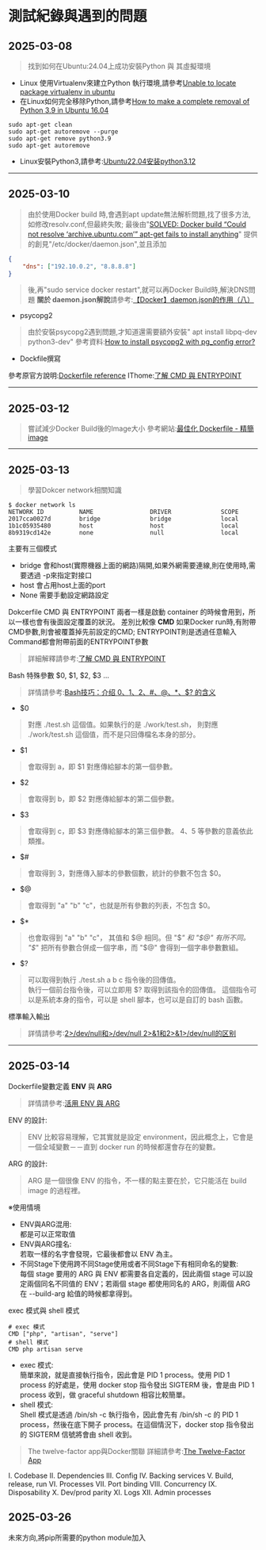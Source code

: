 測試紀錄與遇到的問題
===


## 2025-03-08
> 找到如何在Ubuntu:24.04上成功安裝Python 與 其虛擬環境
- Linux 使用Virtualenv來建立Python 執行環境,請參考[Unable to locate package virtualenv in ubuntu](https://stackoverflow.com/questions/28256891/unable-to-locate-package-virtualenv-in-ubuntu-13-on-a-virtual-machine)
- 在Linux如何完全移除Python,請參考[How to make a complete removal of Python 3.9 in Ubuntu 16.04](https://askubuntu.com/questions/1292504/how-to-make-a-complete-removal-of-python-3-9-in-ubuntu-16-04)

```shell{.line-numbers}
sudo apt-get clean
sudo apt-get autoremove --purge
sudo apt-get remove python3.9
sudo apt-get autoremove
```
- Linux安裝Python3,請參考:[Ubuntu22.04安装python3.12](https://blog.csdn.net/qq_39656068/article/details/137819957)
---

## 2025-03-10 
>由於使用Docker build 時,會遇到apt update無法解析問題,找了很多方法,如修改resolv.conf,但最終失敗;
最後由"[SOLVED: Docker build “Could not resolve ‘archive.ubuntu.com’” apt-get fails to install anything](https://medium.com/@faithfulanere/solved-docker-build-could-not-resolve-archive-ubuntu-com-apt-get-fails-to-install-anything-9ea4dfdcdcf2)"
提供的創見"/etc/docker/daemon.json",並且添加
```json
{
    "dns": ["192.10.0.2", "8.8.8.8"]
}
```
> 後,再"sudo service docker restart",就可以再Docker Build時,解決DNS問題
**關於 daemon.json解說**請參考:[【Docker】daemon.json的作用（八）](https://blog.csdn.net/u013948858/article/details/79974796)
- psycopg2 
> 由於安裝psycopg2遇到問題,才知道還需要額外安裝" apt install libpq-dev python3-dev"
參考資料:[How to install psycopg2 with pg_config error?](https://stackoverflow.com/questions/35104097/how-to-install-psycopg2-with-pg-config-error)

- Dockfile撰寫

參考原官方說明:[Dockerfile reference](https://docs.docker.com/reference/dockerfile/#run)
IThome:[了解 CMD 與 ENTRYPOINT](https://ithelp.ithome.com.tw/articles/10250988)

---





## 2025-03-12
>嘗試減少Docker Build後的Image大小
參考網站:[最佳化 Dockerfile - 精簡 image](https://ithelp.ithome.com.tw/articles/10246952)


---
## 2025-03-13

>學習Dokcer network相關知識

```shell
$ docker network ls
NETWORK ID          NAME                DRIVER              SCOPE
2017cca0027d        bridge              bridge              local
1b1c05935480        host                host                local
8b9319cd142e        none                null                local
```
主要有三個模式
- bridge 會和host(實際機器上面的網路)隔開,如果外網需要連線,則在使用時,需要透過 -p來指定對接口
- host 會占用host上面的port
- None 需要手動設定網路設定


Dokcerfile
CMD 與 ENTRYPOINT
兩者一樣是啟動 container 的時候會用到，所以一樣也會有後面設定覆蓋的狀況。
差別比較像 **CMD** 如果Docker run時,有附帶CMD參數,則會被覆蓋掉先前設定的CMD;
ENTRYPOINT則是透過任意輸入Command都會附帶前面的ENTRYPOINT參數

> 詳細解釋請參考:[了解 CMD 與 ENTRYPOINT](https://ithelp.ithome.com.tw/articles/10250988)     

Bash 特殊參數 $0, $1, $2, $3 ...
>詳情請參考:[Bash技巧：介绍 $0、$1、$2、$#、$@、$*、$? 的含义](https://segmentfault.com/a/1190000021435389)
- $0
>對應 ./test.sh 這個值。如果執行的是 ./work/test.sh， 則對應 ./work/test.sh 這個值，而不是只回傳檔名本身的部分。
- $1
>會取得到 a，即 $1 對應傳給腳本的第一個參數。
- $2
>會取得到 b，即 $2 對應傳給腳本的第二個參數。
- $3
>會取得到 c，即 $3 對應傳給腳本的第三個參數。 $4、$5 等參數的意義依此類推。
- $#
>會取得到 3，對應傳入腳本的參數個數，統計的參數不包含 $0。
- $@
>會取得到 "a" "b" "c"，也就是所有參數的列表，不包含 $0。
- $*
> 也會取得到 "a" "b" "c"， 其值和 $@ 相同。但 "$*" 和 "$@" 有所不同。
> "$*" 把所有參數合併成一個字串，而 "$@" 會得到一個字串參數數組。
- $?  
>可以取得到執行 ./test.sh a b c 指令後的回傳值。  
>執行一個前台指令後，可以立即用 $? 取得到該指令的回傳值。
>這個指令可以是系統本身的指令，可以是 shell 腳本，也可以是自訂的 bash 函數。

標準輸入輸出
>詳情請參考:[2>/dev/null和>/dev/null 2>&1和2>&1>/dev/null的区别](https://blog.csdn.net/longgeaisisi/article/details/90519690)
---

## 2025-03-14

Dockerfile變數定義 **ENV** 與 **ARG**
>詳情請參考:[活用 ENV 與 ARG](https://ithelp.ithome.com.tw/articles/10251549)

ENV 的設計:
>ENV 比較容易理解，它其實就是設定 environment，因此概念上，它會是一個全域變數－－直到 docker run 的時候都還會存在的變數。

ARG 的設計:
>ARG 是一個很像 ENV 的指令，不一樣的點主要在於，它只能活在 build image 的過程裡。

※使用情境
- ENV與ARG混用:  
都是可以正常取值
- ENV與ARG撞名:  
若取一樣的名字會發現，它最後都會以 ENV 為主。
- 不同Stage下使用跨不同Stage使用或者不同Stage下有相同命名的變數:  
每個 stage 要用的 ARG 與 ENV 都需要各自定義的，因此兩個 stage 可以設定兩個同名不同值的 ENV；若兩個 stage 都使用同名的 ARG，則兩個 ARG 在 --build-arg 給值的時候都拿得到。


  
exec 模式與 shell 模式
```shell
# exec 模式
CMD ["php", "artisan", "serve"]
# shell 模式
CMD php artisan serve
```
- exec 模式:  
簡單來說，就是直接執行指令，因此會是 PID 1 process。使用 PID 1 process 的好處是，使用 docker stop 指令發出 SIGTERM 後，會是由 PID 1 process 收到，做 graceful shutdown 相容比較簡單。
- shell 模式:  
Shell 模式是透過 /bin/sh -c 執行指令，因此會先有 /bin/sh -c 的 PID 1 process，然後在底下開子 process。在這個情況下，docker stop 指令發出的 SIGTERM 信號將會由 shell 收到。


> The twelve-factor app與Docker關聯
詳細請參考:[The Twelve-Factor App](https://ithelp.ithome.com.tw/articles/10253303)

I. Codebase
II. Dependencies
III. Config
IV. Backing services
V. Build, release, run
VI. Processes
VII. Port binding
VIII. Concurrency
IX. Disposability
X. Dev/prod parity
XI. Logs
XII. Admin processes



## 2025-03-26
未來方向,將pip所需要的python module加入